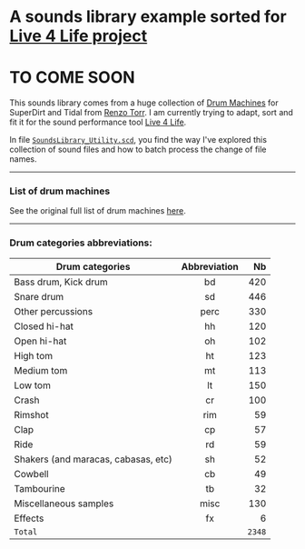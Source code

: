 # A sounds library example sorted for [Live 4 Life project](https://github.com/Xon77/Live4Life) 
# TO COME SOON

This sounds library comes from a huge collection of [Drum Machines](https://github.com/ritchse/tidal-drum-machines/tree/main/machines) for SuperDirt and Tidal from [Renzo Torr](https://github.com/ritchse). I am currently trying to adapt, sort and fit it for the sound performance tool [Live 4 Life](https://github.com/Xon77/Live4Life).

In file [`SoundsLibrary_Utility.scd`](/SoundsLibrary_Utility.scd), you find the way I've explored this collection of sound files and how to batch process the change of file names.

---

### List of drum machines

See the original full list of drum machines [here](/DrumMachines).

---


### Drum categories abbreviations:
| Drum categories                     | Abbreviation |  Nb  |
|-------------------------------------|:------------:|-----:|
| Bass drum, Kick drum                | bd           |  420 |
| Snare drum                          | sd           |  446 |
| Other percussions                   | perc         |  330 |
| Closed hi-hat                       | hh           |  120 |
| Open hi-hat                         | oh           |  102 |
| High tom                            | ht           |  123 |
| Medium tom                          | mt           |  113 |
| Low tom                             | lt           |  150 |
| Crash                               | cr           |  100 |
| Rimshot                             | rim          |   59 |
| Clap                                | cp           |   57 |
| Ride                                | rd           |   59 |
| Shakers (and maracas, cabasas, etc) | sh           |   52 |
| Cowbell                             | cb           |   49 |
| Tambourine                          | tb           |   32 |
| Miscellaneous samples               | misc         |  130 |
| Effects                             | fx           |    6 |
| `Total`                             |              | `2348` |
